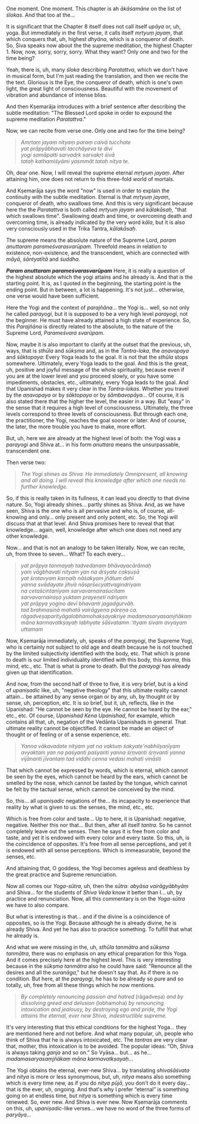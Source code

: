 One moment. One moment. This chapter is ah *ākāśamāne* on the list of *ślokas*. And that too at the...

It is significant that the Chapter 8 itself does not call itself *upāya* or, uh, yoga. But immediately in the first verse, it calls itself *mṛtyuṃ jayaṃ*, that which conquers that, uh, highest *dhyāna*, which is a conqueror of death. So, Śiva speaks now about the the supreme meditation, the highest Chapter 1. Now, now, sorry, sorry, sorry. What they want? Only one and two for the time being? 

Yeah, there is, uh, many *śloka* describing *Paratattva*, which we don't have in musical form, but I'm just reading the translation, and then we recite the the text. Glorious is the Eye, the conqueror of death, which is one's own light, the great light of consciousness. Beautiful with the movement of vibration and abundance of intense bliss. 

And then Kṣemarāja introduces with a brief sentence after describing the subtle meditation: "The Blessed Lord spoke in order to expound the supreme meditation *Paratattva*." 

Now, we can recite from verse one. Only one and two for the time being? 

> *Amṛtaṃ jayaṃ nityaṃ paraṃ caivā tucchate*  
> *yat prāpyābhavati tacchāyeva te divi*  
> *yogi samāpatti sarvadṛk sarvakṛt śivā*  
> *tataḥ kathamiśyāmi yasmmāt tataḥ nitya te*. 

Oh, dear one. Now, I will reveal the supreme eternal *mṛtyuṃ jayaṃ*. After attaining him, one does not return to this three-fold world of mortals. 

And Kṣemarāja says the word "now" is used in order to explain the continuity with the subtle meditation. Eternal is that *mṛtyuṃ jayaṃ*, conqueror of death, who swallows time. And this is very significant because here the the *Paratattva* is both called *mṛtyuṃ jayaṃ* and *kālakāsaḥ*, "that which swallows time". Swallowing death and time, or overcoming death and overcoming time, is already indicated by the very word *kāla*, but it is also very consciously used in the Trika Tantra, *kālakāsaḥ*. 

The supreme means the absolute nature of the Supreme Lord, *param anuttaram parameśvarasvarūpam*. Threefold means in relation to existence, non-existence, and the transcendent, which are connected with *māyā*, *śāntyatītā* and *śuddha*. 

***Param anuttaram parameśvarasvarūpam*** Here, it is really a question of the highest absolute which the yogi attains and he already is. And that is the starting point. It is, as I quoted in the beginning, the starting point is the ending point. But in between, a lot is happening. It's not just… otherwise, one verse would have been sufficient. 

Here the Yogi and the context of *parajñāna*... the Yogi is... well, so not only he called *parayogi*, but it is supposed to be a very high level *parayogi*, not the beginner. He must have already attained a high state of experience. So, this *Parajñāna* is directly related to the absolute, to the nature of the Supreme Lord, *Parameśvara svarūpam*. 

Now, maybe it is also important to clarify at the outset that the previous, uh, ways, that is *sthūla* and *sūkṣma* and, as in the *Tantra-loka*, the *aṇavopaya* and *śāktopaya*: Every Yoga leads to the goal. It is not that the *sthūla* stops somewhere. Ultimately, every Yoga leads to the goal. And this is the great, uh, positive and joyful message of the whole spirituality, because even if you are at the lower level and you proceed slowly, or you have some impediments, obstacles, etc., ultimately, every Yoga leads to the goal. And that Upanishad makes it very clear in the *Tantra-lokas*. Whether you travel by the *aṇavopaya* or by *śāktopaya* or by *śāmbavopāya*… Of course, it is also stated there that the higher the level, the easier in a way. But "easy" in the sense that it requires a high level of consciousness. Ultimately, the three levels correspond to three levels of consciousness. But through each one, the practitioner, the Yogi, reaches the goal sooner or later. And of course, the later, the more trouble you have to make, more effort. 

But, uh, here we are already at the highest level of both: the Yogi was a *parayogi* and Shiva at… in his form *anuttara* means the unsurpassable, transcendent one. 

Then verse two:

> *The Yogi shines as Shiva.* 
> *He immediately Omnipresent, all knowing and all doing.* 
> *I will reveal this knowledge after which one needs no further knowledge.* 

So, if this is really taken in its fullness, it can lead you directly to that divine nature. So, Yogi already shines… partly shines as Shiva. And, as we have seen, Shiva is the one who is all pervasive and who is, of course, all-knowing and only… only present and only potent, etc. So, the Yogi will discuss that at that level. And Shiva promises here to reveal that that knowledge… again, well, knowledge after which one does not need any other knowledge. 

Now… and that is not an analogy to be taken literally. Now, we can recite, uh, from three to seven… What? To each every… 

> *yat prāpya tanmayaḥ tadvedanaṃ bhāvayacārāmaḥ*  
> *yam vāgbhavati nityam yan na dṛśyate cakṣuṣā*  
> *yat śrotavyam karṇaiḥ nāśakyam jñātum dehī*  
> *yanna svādayate jihvā nāspṛśecyattvagindriyam*  
> *na cetaścintanīyam sarvavarnairaśucitam*  
> *sarvavarnairaṣa yuktam prayeṇeti ndriyam*  
> *yat prāpya yogino devī bhavanti jagadgurvāḥ.*  
> *tad brahmasinā mahatā vairāgyeṇa pāreṇa ca.*
> *rāgadveṣaparityāgalobhamohakṣayakriye*
> *madamasaryasaṃjñākaṃ māna karmavatkṣayaḥ* 
> *labhyate śāśvatamn்ityam śivam avyayam uttamam*

Now, Kṣemarāja immediately, uh, speaks of the *parayogi*, the Supreme Yogi, who is certainly not subject to old age and death because he is not touched by the limited subjectivity identified with the body, etc. That which is prone to death is our limited individuality identified with this body, this *karma*, this mind, etc., etc. That is what is prone to death. But the *parayogi* has already given up that identification. 

And now, from the second half of three to five, it is very brief, but is a kind of *upaniṣadic* like, uh, "negative theology" that this ultimate reality cannot attain… be attained by any sense organ or by any, uh, by thought or by sense, uh, perception, etc. It is so brief, but it, uh, reflects, like in the Upanishad: “He cannot be seen by the eye. He cannot be heard by the ear," etc., etc. Of course, *Upanishad Kena Upanishad*, for example, which contains all that, uh, negation of the Vedānta Upanishads in general. That ultimate reality cannot be objectified. It cannot be made an object of thought or of feeling or of a sense experience, etc. 

> *Yanna vākavadate nityam yat na vaktuṃ śakyate'nabhilṣaṇīyam avyaktam yan na paśyanti paśyanti yanna śṛṇvanti śṛṇvanti yanna vijānanti jīvantaṃ tad viddhi cenna vedasi mahati vināśti* 

That which cannot be expressed by words, which is eternal, which cannot be seen by the eyes, which cannot be heard by the ears, which cannot be smelled by the nose, which cannot be tasted by the tongue, which cannot be felt by the tactual sense, which cannot be conceived by the mind. 

So, this… all *upaniṣadic* negations of the… its incapacity to experience that reality by what is given to us: the senses, the mind, etc., etc. 

Which is free from color and taste… Up to here, it is Upanishad: negative, negative. Neither this nor that… But then, after all itself *tantra*. So he cannot completely leave out the senses. Then he says it is free from color and taste, and yet it is endowed with every color and every taste. So this, uh, is the coincidence of opposites. It's free from all sense perceptions, and yet it is endowed with all sense perceptions. Which is immeasurable, beyond the senses, etc. 

And attaining that, O goddess, the Yogi becomes ageless and deathless by the great practice and Supreme renunciation. 

Now all comes our *Yoga-sūtra*, uh, then the *sūtra*: *abyāsa vairāgyābhyāṃ* and Shiva… for the students of *Shiva Veda* know it better than I… uh, by practice and renunciation. Now, all this commentary is on the *Yoga-sūtra* we have to also compare. 

But what is interesting is that… and if the divine is a coincidence of opposites, so is the Yogi. Because although he is already divine, he is already Shiva. And yet he has also to practice something. To fulfill that what he already is. 

And what we were missing in the, uh, *sthūla tanmātra* and *sūkṣma tanmātra*, there was no emphasis on any ethical preparation for this Yoga. And it comes precisely here at the highest level. This is very interesting because in the *sūkṣma tanmātra* also he could have said: "Renounce all the desires and all the *suranāga*," but he doesn't say that. As if there is no condition. But here, at the *parayogi*, he has to be already so pure and so totally, uh, free from all these things which he now mentions. 

> *By completely renouncing passion and hatred* (rāgadveṣa) *and by dissolving greed and delusion* (lobhamoha) *by renouncing intoxication and jealousy, by destroying ego and pride, the Yogi attains the eternal, ever new Shiva, indestructible supreme.* 

It's very interesting that this ethical conditions for the highest Yoga… they are mentioned here and not before. And what many popular, uh, people who think of Shiva that he is always intoxicated, etc. The *tantras* are very clear that, mother, this intoxication is to be avoided. The popular ideas: “Oh, Shiva is always taking *ganja* and so on.” So Vyāsa… but… as he…  *madamasaryasaṃjñākaṃ māna karmavatkṣayaḥ*… 

The Yogi obtains the eternal, ever-new Shiva… by translating *shivaśāśvata* and *nitya* is more or less synonymous, but, uh, *nitya* means also something which is every time new, as if you do *nitya pūjā*, you don't do it every day… that is the ever, uh, ongoing. And that's why I prefer “eternal” is something going on at endless time, but *nitya* is something which is every time renewed. So, ever new. And Shiva is ever new. Now Kṣemarāja comments on this, uh, *upaniṣadic*-like verses… we have no word of the three forms of *paryāya*… 
